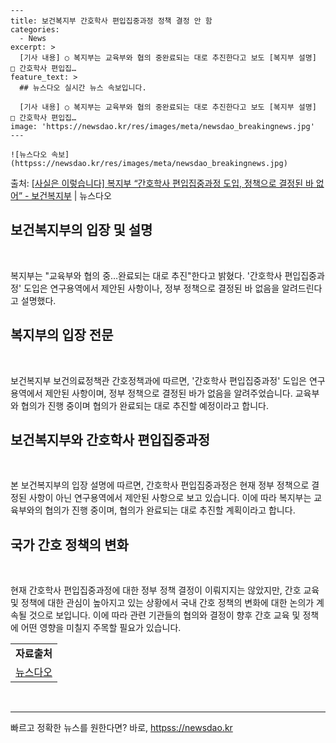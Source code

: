     ---
    title: 보건복지부 간호학사 편입집중과정 정책 결정 안 함
    categories:
      - News
    excerpt: >
      [기사 내용] ○ 복지부는 교육부와 협의 중완료되는 대로 추진한다고 보도 [복지부 설명] □ 간호학사 편입집…
    feature_text: >
      ## 뉴스다오 실시간 뉴스 속보입니다.
    
      [기사 내용] ○ 복지부는 교육부와 협의 중완료되는 대로 추진한다고 보도 [복지부 설명] □ 간호학사 편입집…
    image: 'https://newsdao.kr/res/images/meta/newsdao_breakingnews.jpg'
    ---
    
    ![뉴스다오 속보](httpss://newsdao.kr/res/images/meta/newsdao_breakingnews.jpg)

<p>출처: <a href="httpss://newsdao.kr/3001" rel="dofollow">[사실은 이렇습니다] 복지부 “간호학사 편입집중과정 도입, 정책으로 결정된 바 없어” - 보건복지부</a> | 뉴스다오</p>

<h2 data-ke-size="size26">보건복지부의 입장 및 설명</h2>
<p data-ke-size="size16">&nbsp;</p>
복지부는 "교육부와 협의 중…완료되는 대로 추진"한다고 밝혔다. '간호학사 편입집중과정' 도입은 연구용역에서 제안된 사항이나, 정부 정책으로 결정된 바 없음을 알려드린다고 설명했다.

<h2 data-ke-size="size26">복지부의 입장 전문</h2>
<p data-ke-size="size16">&nbsp;</p>
보건복지부 보건의료정책관 간호정책과에 따르면, '간호학사 편입집중과정' 도입은 연구용역에서 제안된 사항이며, 정부 정책으로 결정된 바가 없음을 알려주었습니다. 교육부와 협의가 진행 중이며 협의가 완료되는 대로 추진할 예정이라고 합니다.

<h2 data-ke-size="size26">보건복지부와 간호학사 편입집중과정</h2>
<p data-ke-size="size16">&nbsp;</p>
본 보건복지부의 입장 설명에 따르면, 간호학사 편입집중과정은 현재 정부 정책으로 결정된 사항이 아닌 연구용역에서 제안된 사항으로 보고 있습니다. 이에 따라 복지부는 교육부와의 협의가 진행 중이며, 협의가 완료되는 대로 추진할 계획이라고 합니다.

<h2 data-ke-size="size26">국가 간호 정책의 변화</h2>
<p data-ke-size="size16">&nbsp;</p>
현재 간호학사 편입집중과정에 대한 정부 정책 결정이 이뤄지지는 않았지만, 간호 교육 및 정책에 대한 관심이 높아지고 있는 상황에서 국내 간호 정책의 변화에 대한 논의가 계속될 것으로 보입니다. 이에 따라 관련 기관들의 협의와 결정이 향후 간호 교육 및 정책에 어떤 영향을 미칠지 주목할 필요가 있습니다.

<table>
	<tr>
		<td style="text-align: center; height: 17px;"><b>자료출처</b></td>
	</tr>
	<tr>
		<td style="text-align: center; height: 17px;"><a href="httpss://newsdao.kr/3001">뉴스다오</a></td>
	</tr>
</table>
<p data-ke-size="size16">&nbsp;</p>
<hr> 

빠르고 정확한 뉴스를 원한다면? 바로, <a href="httpss://newsdao.kr" rel="dofollow">httpss://newsdao.kr</a>


    
